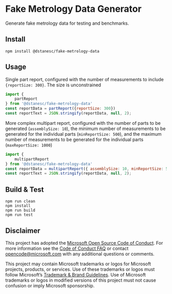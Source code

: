 # Fake Metrology Data Generator

Generate fake metrology data for testing and benchmarks.

## Install

```
npm install @dstanesc/fake-metrology-data
```

## Usage

Single part report, configured with the number of measurements to include `{reportSize: 300}`. The size is unconstrained
```js
import {
    partReport
} from '@dstanesc/fake-metrology-data'
const reportData = partReport({reportSize: 300})
const reportText = JSON.stringify(reportData, null, 2);
```

More complex multipart report, configured with the number of parts to be generated (`assemblySize: 10`), the minimum number of measurements to be generated for the individual parts (`minReportSize: 500`), and the maximum number of measurements to be generated for the individual parts (`maxReportSize: 1000`)
```js
import {
    multipartReport
} from '@dstanesc/fake-metrology-data'
const reportData = multipartReport({ assemblySize: 10, minReportSize: 500, maxReportSize: 1000})
const reportText = JSON.stringify(reportData, null, 2);
```
## Build & Test

```
npm run clean
npm install
npm run build
npm run test
```

## Disclaimer

This project has adopted the [Microsoft Open Source Code of Conduct](https://opensource.microsoft.com/codeofconduct/).
For more information see the [Code of Conduct FAQ](https://opensource.microsoft.com/codeofconduct/faq/) or contact
[opencode@microsoft.com](mailto:opencode@microsoft.com) with any additional questions or comments.

This project may contain Microsoft trademarks or logos for Microsoft projects, products, or services. Use of these
trademarks or logos must follow Microsoft’s [Trademark & Brand Guidelines](https://www.microsoft.com/trademarks). Use of
Microsoft trademarks or logos in modified versions of this project must not cause confusion or imply Microsoft
sponsorship.
